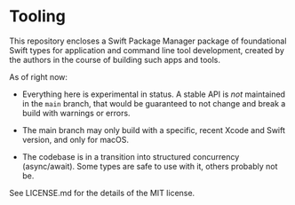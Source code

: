 # Tooling

This repository encloses a Swift Package Manager package of foundational Swift types for application and command line tool
development, created by the authors in the course of building such apps and tools.

As of right now:

- Everything here is experimental in status. A stable API is _not_ maintained in the `main` branch, that would be guaranteed to
  not change and break a build with warnings or errors.
  
- The main branch may only build with a specific, recent Xcode and Swift version, and only for macOS.

- The codebase is in a transition into structured concurrency (async/await). Some types are safe to use with it, others probably
  not be.

See LICENSE.md for the details of the MIT license. 
